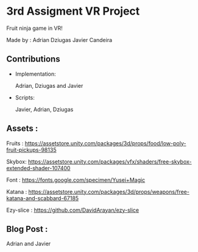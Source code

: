 # 3rd Assigment VR Project
Fruit ninja game in VR!

Made by :
Adrian
Dziugas
Javier Candeira
## Contributions
- Implementation:

    Adrian, Dziugas and Javier

- Scripts:

    Javier, Adrian, Dziugas
    
    
## Assets :
Fruits : https://assetstore.unity.com/packages/3d/props/food/low-poly-fruit-pickups-98135

Skybox: https://assetstore.unity.com/packages/vfx/shaders/free-skybox-extended-shader-107400

Font : https://fonts.google.com/specimen/Yusei+Magic

Katana : https://assetstore.unity.com/packages/3d/props/weapons/free-katana-and-scabbard-67185

Ezy-slice : https://github.com/DavidArayan/ezy-slice

## Blog Post :

Adrian and Javier
